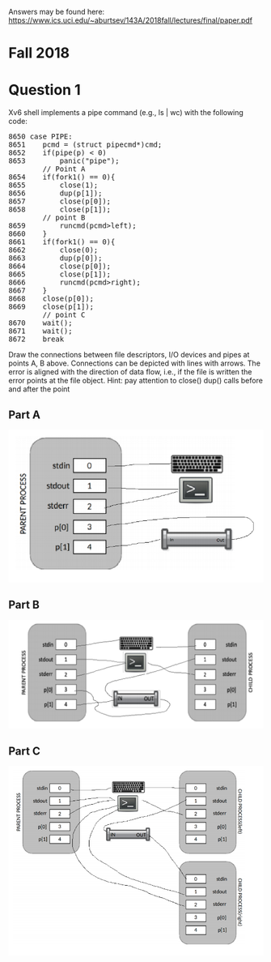  Answers may be found here: https://www.ics.uci.edu/~aburtsev/143A/2018fall/lectures/final/paper.pdf

# Fall 2018
# Question 1
Xv6 shell implements a pipe command (e.g., ls | wc) with the following code:
<pre>
8650 case PIPE:
8651    pcmd = (struct pipecmd*)cmd;
8652    if(pipe(p) < 0)
8653        panic("pipe");
        // Point A
8654    if(fork1() == 0){
8655        close(1);
8656        dup(p[1]);
8657        close(p[0]);
8658        close(p[1]);
        // point B
8659        runcmd(pcmd>left);
8660    }
8661    if(fork1() == 0){
8662        close(0);
8663        dup(p[0]);
8664        close(p[0]);
8665        close(p[1]);
8666        runcmd(pcmd>right);
8667    }
8668    close(p[0]);
8669    close(p[1]);
        // point C
8670    wait();
8671    wait();
8672    break
</pre>
Draw the connections between file descriptors, I/O devices and pipes at points A, B above.
Connections can be depicted with lines with arrows. The error is aligned with the direction of
data flow, i.e., if the file is written the error points at the file object.
Hint: pay attention to close() dup() calls before and after the point
## Part A
![Solution](../img/F2018Final_APartA.png)
## Part B
![Solution](../img/F2018Final_APartB.png)
## Part C
![Solution](../img/F2018Final_APartC.png)